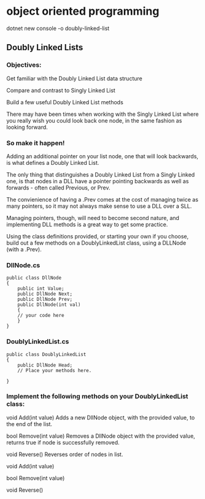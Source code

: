 # object oriented programming

dotnet new console -o doubly-linked-list

## Doubly Linked Lists

### Objectives:

Get familiar with the Doubly Linked List data structure

Compare and contrast to Singly Linked List

Build a few useful Doubly Linked List methods

There may have been times when working with the Singly Linked List where you really wish you could look back one node, in the same fashion as looking forward. 

### So make it happen!

Adding an additional pointer on your list node, one that will look backwards, is what defines a Doubly Linked List.

The only thing that distinguishes a Doubly Linked List from a Singly Linked one, is that nodes in a DLL have a pointer pointing backwards as well as forwards - often called Previous, or Prev.

The convienience of having a .Prev comes at the cost of managing twice as many pointers, so it may not always make sense to use a DLL over a SLL.

Managing pointers, though, will need to become second nature, and implementing DLL methods is a great way to get some practice.

Using the class definitions provided, or starting your own if you choose, build out a few methods on a DoublyLinkedList class, using a DLLNode (with a .Prev).

### DllNode.cs
```
public class DllNode
{
    public int Value;
    public DllNode Next;
    public DllNode Prev;
    public DllNode(int val) 
    {
    // your code here
    }
}
```
### DoublyLinkedList.cs
```
public class DoublyLinkedList
{
    public DllNode Head;
    // Place your methods here.
    
}
```
### Implement the following methods on your DoublyLinkedList class:

void Add(int value) Adds a new DllNode object, with the provided value, to the end of the list.

bool Remove(int value) Removes a DllNode object with the provided value, returns true if node is successfully removed.

void Reverse() Reverses order of nodes in list.

void Add(int value)

bool Remove(int value)

void Reverse()
